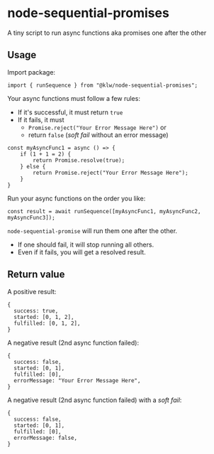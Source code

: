 # node-sequential-promises

A tiny script to run async functions aka promises one after the other

## Usage

Import package:

```
import { runSequence } from "@klw/node-sequential-promises";
```

Your async functions must follow a few rules:

* If it's successful, it must return `true`
* If it fails, it must 
  * `Promise.reject("Your Error Message Here")` or 
  * return `false` (*soft fail* without an error message)

```
const myAsyncFunc1 = async () => {
    if (1 + 1 = 2) {
        return Promise.resolve(true);
    } else {
        return Promise.reject("Your Error Message Here");
    }
}
```

Run your async functions on the order you like:

```
const result = await runSequence([myAsyncFunc1, myAsyncFunc2, myAsyncFunc3]);
```

`node-sequential-promise` will run them one after the other.
* If one should fail, it will stop running all others.
* Even if it fails, you will get a resolved result.

## Return value

A positive result:
```
{
  success: true,
  started: [0, 1, 2],
  fulfilled: [0, 1, 2],
}
```

A negative result (2nd async function failed):
```
{
  success: false,
  started: [0, 1],
  fulfilled: [0],
  errorMessage: "Your Error Message Here",
}
```

A negative result (2nd async function failed) with a *soft fail*:
```
{
  success: false,
  started: [0, 1],
  fulfilled: [0],
  errorMessage: false,
}
```